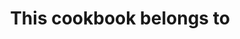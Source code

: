 ---
layout: layouts/home.njk
title: This cookbook belongs to
authorInTitle: true
metaTitle: Home
highlightedTag: Favorite ⭐
highlightedTitle: Some of my most used recipes
highlightedLinkText: All my favorite recipes
---